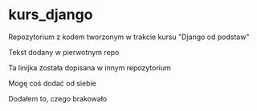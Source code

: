 # kurs_django
Repozytorium z kodem tworzonym w trakcie kursu "Django od podstaw"

Tekst dodany w pierwotnym repo

Ta linijka została dopisana w innym repozytorium

Mogę coś dodać od siebie

Dodałem to, czego brakowało
